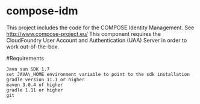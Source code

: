 compose-idm
===========

This project includes the code for the COMPOSE Identity Management. See http://www.compose-project.eu/
This component requires the CloudFoundry User Account and Authentication (UAA) Server in order to work out-of-the-box. 

#Requirements

	Java sun SDK 1.7
	set JAVA\_HOME environment variable to point to the sdk installation
	gradle version 11.1 or higher
	maven 3.0.4 of higher
	gradle 1.11 or higher 
	git

